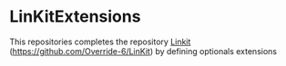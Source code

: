 # LinKitExtensions
This repositories completes the repository [Linkit](https://github.com/Override-6/LinKit) (https://github.com/Override-6/LinKit) by defining optionals extensions
